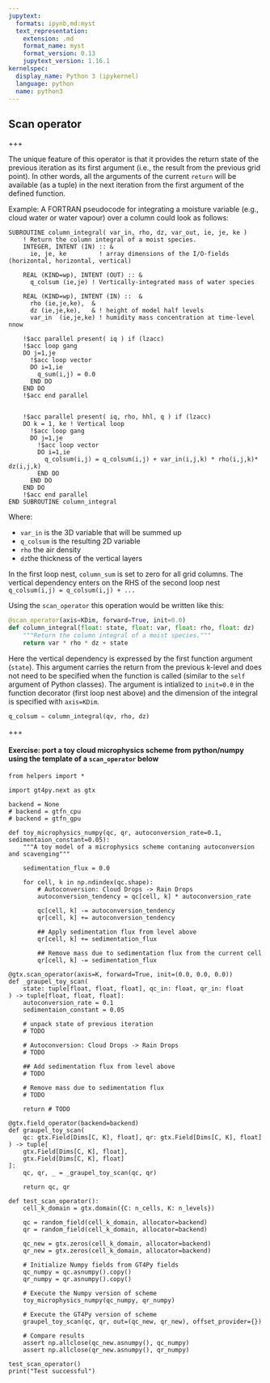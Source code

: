 ```yaml
---
jupytext:
  formats: ipynb,md:myst
  text_representation:
    extension: .md
    format_name: myst
    format_version: 0.13
    jupytext_version: 1.16.1
kernelspec:
  display_name: Python 3 (ipykernel)
  language: python
  name: python3
---
```


## Scan operator

+++

The unique feature of this operator is that it provides the return state of the previous iteration as its first argument (i.e., the result from the previous grid point). In other words, all the arguments of the current `return` will be available (as a tuple) in the next iteration from the first argument of the defined function.  

Example: A FORTRAN pseudocode for integrating a moisture variable (e.g., cloud water or water vapour) over a column could look as follows:


```FORTRAN
SUBROUTINE column_integral( var_in, rho, dz, var_out, ie, je, ke )
    ! Return the column integral of a moist species.
    INTEGER, INTENT (IN) :: &
      ie, je, ke         ! array dimensions of the I/O-fields (horizontal, horizontal, vertical)

    REAL (KIND=wp), INTENT (OUT) :: &
      q_colsum (ie,je) ! Vertically-integrated mass of water species

    REAL (KIND=wp), INTENT (IN) ::  &
      rho (ie,je,ke),  & 
      dz (ie,je,ke),   & ! height of model half levels
      var_in  (ie,je,ke) ! humidity mass concentration at time-level nnow
    
    !$acc parallel present( iq ) if (lzacc)
    !$acc loop gang
    DO j=1,je
      !$acc loop vector
      DO i=1,ie
        q_sum(i,j) = 0.0
      END DO
    END DO
    !$acc end parallel
    
    
    !$acc parallel present( iq, rho, hhl, q ) if (lzacc)
    DO k = 1, ke ! Vertical loop
      !$acc loop gang
      DO j=1,je
        !$acc loop vector
        DO i=1,ie
          q_colsum(i,j) = q_colsum(i,j) + var_in(i,j,k) * rho(i,j,k)* dz(i,j,k)
        END DO
      END DO
    END DO
    !$acc end parallel
END SUBROUTINE column_integral
```

Where:
- `var_in` is the 3D variable that will be summed up
- `q_colsum` is the resulting 2D variable
- `rho` the air density
- `dz`the thickness of the vertical layers

In the first loop nest, `column_sum` is set to zero for all grid columns. The vertical dependency enters on the RHS of the second loop nest `q_colsum(i,j) = q_colsum(i,j) + ...`

Using the `scan_operator` this operation would be written like this:

```python
@scan_operator(axis=KDim, forward=True, init=0.0)
def column_integral(float: state, float: var, float: rho, float: dz)
    """Return the column integral of a moist species."""
    return var * rho * dz + state
```

Here the vertical dependency is expressed by the first function argument (`state`).  This argument carries the return from the previous k-level and does not need to be specified when the function is called (similar to the `self` argument of Python classes). The argument is intialized to `init=0.0` in the function decorator (first loop nest above) and the dimension of the integral is specified with `axis=KDim`.


```python
q_colsum = column_integral(qv, rho, dz)
```

+++

#### Exercise: port a toy cloud microphysics scheme from python/numpy using the template of a `scan_operator` below

```{code-cell} ipython3
from helpers import *

import gt4py.next as gtx

backend = None
# backend = gtfn_cpu
# backend = gtfn_gpu
```

```{code-cell} ipython3
def toy_microphysics_numpy(qc, qr, autoconversion_rate=0.1, sedimentaion_constant=0.05):
    """A toy model of a microphysics scheme contaning autoconversion and scavenging"""

    sedimentation_flux = 0.0

    for cell, k in np.ndindex(qc.shape):
        # Autoconversion: Cloud Drops -> Rain Drops
        autoconversion_tendency = qc[cell, k] * autoconversion_rate

        qc[cell, k] -= autoconversion_tendency
        qr[cell, k] += autoconversion_tendency

        ## Apply sedimentation flux from level above
        qr[cell, k] += sedimentation_flux

        ## Remove mass due to sedimentation flux from the current cell
        qr[cell, k] -= sedimentation_flux
```

```{code-cell} ipython3
@gtx.scan_operator(axis=K, forward=True, init=(0.0, 0.0, 0.0))
def _graupel_toy_scan(
    state: tuple[float, float, float], qc_in: float, qr_in: float
) -> tuple[float, float, float]:
    autoconversion_rate = 0.1
    sedimentaion_constant = 0.05

    # unpack state of previous iteration
    # TODO
    
    # Autoconversion: Cloud Drops -> Rain Drops
    # TODO
    
    ## Add sedimentation flux from level above
    # TODO

    # Remove mass due to sedimentation flux
    # TODO

    return # TODO
```

```{code-cell} ipython3
@gtx.field_operator(backend=backend)
def graupel_toy_scan(
    qc: gtx.Field[Dims[C, K], float], qr: gtx.Field[Dims[C, K], float]
) -> tuple[
    gtx.Field[Dims[C, K], float],
    gtx.Field[Dims[C, K], float]
]:
    qc, qr, _ = _graupel_toy_scan(qc, qr)

    return qc, qr
```

```{code-cell} ipython3
def test_scan_operator():
    cell_k_domain = gtx.domain({C: n_cells, K: n_levels})
    
    qc = random_field(cell_k_domain, allocator=backend)
    qr = random_field(cell_k_domain, allocator=backend)

    qc_new = gtx.zeros(cell_k_domain, allocator=backend)
    qr_new = gtx.zeros(cell_k_domain, allocator=backend)

    # Initialize Numpy fields from GT4Py fields
    qc_numpy = qc.asnumpy().copy()
    qr_numpy = qr.asnumpy().copy()

    # Execute the Numpy version of scheme
    toy_microphysics_numpy(qc_numpy, qr_numpy)

    # Execute the GT4Py version of scheme
    graupel_toy_scan(qc, qr, out=(qc_new, qr_new), offset_provider={})

    # Compare results
    assert np.allclose(qc_new.asnumpy(), qc_numpy)
    assert np.allclose(qr_new.asnumpy(), qr_numpy)
```

```{code-cell} ipython3
test_scan_operator()
print("Test successful")
```

```{code-cell} ipython3

```
